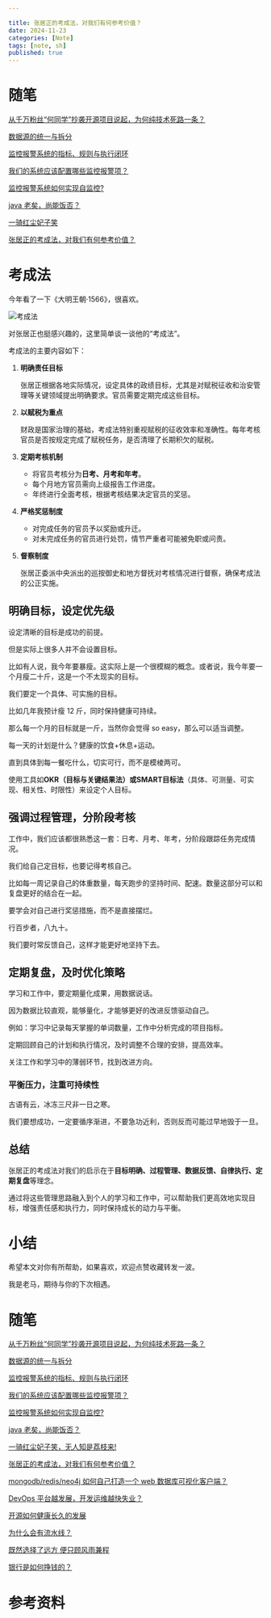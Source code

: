 ```yaml
---

title: 张居正的考成法，对我们有何参考价值？
date: 2024-11-23
categories: [Note]
tags: [note, sh]
published: true
---
```


# 随笔

[从千万粉丝“何同学”抄袭开源项目说起，为何纯技术死路一条？](https://houbb.github.io/2024/11/22/note-02-he-tech)

[数据源的统一与拆分](https://houbb.github.io/2024/11/22/note-03-split-apache-calcite)

[监控报警系统的指标、规则与执行闭环](https://houbb.github.io/2024/11/22/note-04-indicator-rule-execute-mearurement)

[我们的系统应该配置哪些监控报警项？](https://houbb.github.io/2024/11/22/note-04-indicator-rule-items)

[监控报警系统如何实现自监控?](https://houbb.github.io/2024/11/22/note-04-indicator-rule-items-self-monitor)

[java 老矣，尚能饭否？](https://houbb.github.io/2024/11/22/note-05-is-java-so-old)

[一骑红尘妃子笑](https://houbb.github.io/2024/11/22/note-06-lizhi)

[张居正的考成法，对我们有何参考价值？](https://houbb.github.io/2024/11/22/note-07-zhangjuzheng-kaochengfa)

# 考成法

今年看了一下《大明王朝·1566》，很喜欢。

![考成法](https://img0.baidu.com/it/u=555003818,3835535134&fm=253&fmt=auto&app=138&f=JPEG?w=800&h=895)

对张居正也挺感兴趣的，这里简单谈一谈他的“考成法”。

考成法的主要内容如下：

1. **明确责任目标**  

   张居正根据各地实际情况，设定具体的政绩目标，尤其是对赋税征收和治安管理等关键领域提出明确要求。官员需要定期完成这些目标。

2. **以赋税为重点**  

   财政是国家治理的基础，考成法特别重视赋税的征收效率和准确性。每年考核官员是否按规定完成了赋税任务，是否清理了长期积欠的赋税。

3. **定期考核机制**  

   - 将官员考核分为**日考、月考和年考**。
   - 每个月地方官员需向上级报告工作进度。
   - 年终进行全面考核，根据考核结果决定官员的奖惩。

4. **严格奖惩制度**  

   - 对完成任务的官员予以奖励或升迁。
   - 对未完成任务的官员进行处罚，情节严重者可能被免职或问责。

5. **督察制度**  

   张居正委派中央派出的巡按御史和地方督抚对考核情况进行督察，确保考成法的公正实施。

## 明确目标，设定优先级

设定清晰的目标是成功的前提。

但是实际上很多人并不会设置目标。

比如有人说，我今年要暴瘦。这实际上是一个很模糊的概念。或者说，我今年要一个月瘦二十斤，这是一个不太现实的目标。

我们要定一个具体、可实施的目标。

比如几年我预计瘦 12 斤，同时保持健康可持续。

那么每一个月的目标就是一斤，当然你会觉得 so easy，那么可以适当调整。

每一天的计划是什么？健康的饮食+休息+运动。

直到具体到每一餐吃什么，切实可行，而不是模棱两可。

使用工具如**OKR（目标与关键结果法）**或**SMART目标法**（具体、可测量、可实现、相关性、时限性）来设定个人目标。

## 强调过程管理，分阶段考核

工作中，我们应该都很熟悉这一套：日考、月考、年考，分阶段跟踪任务完成情况。  

我们给自己定目标，也要记得考核自己。

比如每一周记录自己的体重数量，每天跑步的坚持时间、配速。数量这部分可以和复盘更好的结合在一起。

要学会对自己进行奖惩措施，而不是直接摆烂。

行百步者，八九十。

我们要时常反馈自己，这样才能更好地坚持下去。

## 定期复盘，及时优化策略

学习和工作中，要定期量化成果，用数据说话。

因为数据比较直观，能够量化，才能够更好的改进反馈驱动自己。

例如：学习中记录每天掌握的单词数量，工作中分析完成的项目指标。

定期回顾自己的计划和执行情况，及时调整不合理的安排，提高效率。

关注工作和学习中的薄弱环节，找到改进方向。

### 平衡压力，注重可持续性

古语有云，冰冻三尺非一日之寒。

我们要想成功，一定要循序渐进，不要急功近利，否则反而可能过早地毁于一旦。

## **总结**

张居正的考成法对我们的启示在于**目标明确、过程管理、数据反馈、自律执行、定期复盘**等理念。

通过将这些管理思路融入到个人的学习和工作中，可以帮助我们更高效地实现目标，增强责任感和执行力，同时保持成长的动力与平衡。

# 小结

希望本文对你有所帮助，如果喜欢，欢迎点赞收藏转发一波。

我是老马，期待与你的下次相遇。

# 随笔

[从千万粉丝“何同学”抄袭开源项目说起，为何纯技术死路一条？](https://houbb.github.io/2024/11/22/note-02-he-tech)

[数据源的统一与拆分](https://houbb.github.io/2024/11/22/note-03-split-apache-calcite)

[监控报警系统的指标、规则与执行闭环](https://houbb.github.io/2024/11/22/note-04-indicator-rule-execute-mearurement)

[我们的系统应该配置哪些监控报警项？](https://houbb.github.io/2024/11/22/note-04-indicator-rule-items)

[监控报警系统如何实现自监控?](https://houbb.github.io/2024/11/22/note-04-indicator-rule-items-self-monitor)

[java 老矣，尚能饭否？](https://houbb.github.io/2024/11/22/note-05-is-java-so-old)

[一骑红尘妃子笑，无人知是荔枝来!](https://houbb.github.io/2024/11/22/note-06-lizhi)

[张居正的考成法，对我们有何参考价值？](https://houbb.github.io/2024/11/22/note-07-zhangjuzheng-kaochengfa)

[mongodb/redis/neo4j 如何自己打造一个 web 数据库可视化客户端？](https://houbb.github.io/2024/11/22/note-08-visual)

[DevOps 平台越发展，开发运维越快失业？](https://houbb.github.io/2024/11/22/note-09-devops-how-to-go)

[开源如何健康长久的发展](https://houbb.github.io/2024/11/22/note-10-opensource-way)

[为什么会有流水线？](https://houbb.github.io/2024/11/22/note-11-pipeline)

[既然选择了远方 便只顾风雨兼程](https://houbb.github.io/2024/11/22/note-12-positive-negative)

[银行是如何挣钱的？](https://houbb.github.io/2024/11/22/note-13-bank-profit)

# 参考资料

